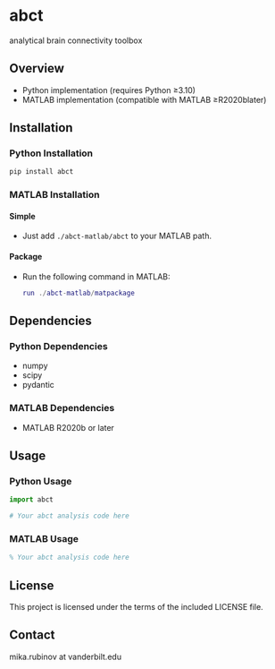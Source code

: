 # abct

analytical brain connectivity toolbox

## Overview

- Python implementation (requires Python ≥3.10)
- MATLAB implementation (compatible with MATLAB ≥R2020blater)

## Installation

### Python Installation

```bash
pip install abct
```

### MATLAB Installation

#### Simple
- Just add `./abct-matlab/abct` to your MATLAB path.

#### Package
- Run the following command in MATLAB:
  ```matlab
  run ./abct-matlab/matpackage
  ```

## Dependencies

### Python Dependencies
- numpy
- scipy
- pydantic

### MATLAB Dependencies
- MATLAB R2020b or later

## Usage

### Python Usage

```python
import abct

# Your abct analysis code here
```

### MATLAB Usage

```matlab
% Your abct analysis code here
```

## License

This project is licensed under the terms of the included LICENSE file.

## Contact

mika.rubinov at vanderbilt.edu
